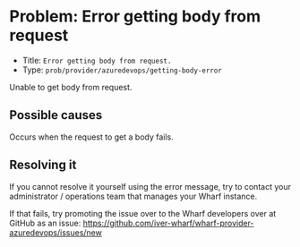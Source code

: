 # Problem: Error getting body from request

<!-- panels:start -->

<!-- div:right-panel -->

- Title: `Error getting body from request.`
- Type: `prob/provider/azuredevops/getting-body-error`

<!-- div:left-panel -->

Unable to get body from request.

<!-- panels:end -->

## Possible causes

<!-- panels:start -->

Occurs when the request to get a body fails.

<!-- panels:end -->

## Resolving it

If you cannot resolve it yourself using the error message, try to contact your
administrator / operations team that manages your Wharf instance.

If that fails, try promoting the issue over to the Wharf developers over at
GitHub as an issue: <https://github.com/iver-wharf/wharf-provider-azuredevops/issues/new>
